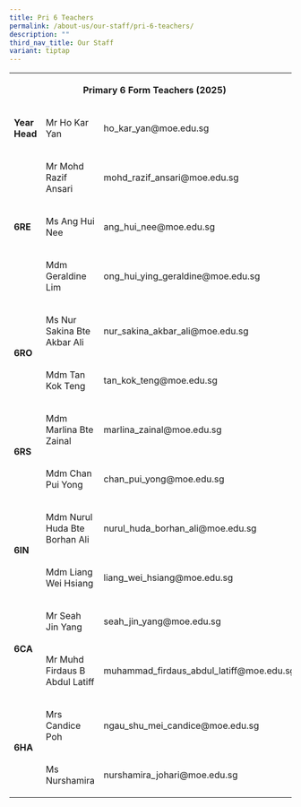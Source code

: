 ```yaml
---
title: Pri 6 Teachers
permalink: /about-us/our-staff/pri-6-teachers/
description: ""
third_nav_title: Our Staff
variant: tiptap
---
```

<table style="minWidth: 75px">
<colgroup>
<col>
<col>
<col>
</colgroup>
<tbody>
<tr>
<th rowspan="1" colspan="3">
<p>Primary 6 Form Teachers (2025)</p>
</th>
</tr>
<tr>
<td rowspan="1" colspan="1">
<p><strong>Year Head</strong>
</p>
</td>
<td rowspan="1" colspan="1">
<p>Mr Ho Kar Yan</p>
</td>
<td rowspan="1" colspan="1">
<p>ho_kar_yan@moe.edu.sg</p>
</td>
</tr>
<tr>
<td rowspan="3" colspan="1">
<p><strong>6RE</strong>
</p>
</td>
<td rowspan="1" colspan="1">
<p>Mr Mohd Razif Ansari</p>
</td>
<td rowspan="1" colspan="1">
<p>mohd_razif_ansari@moe.edu.sg</p>
</td>
</tr>
<tr>
<td rowspan="1" colspan="1">
<p>Ms Ang Hui Nee</p>
</td>
<td rowspan="1" colspan="1">
<p>ang_hui_nee@moe.edu.sg</p>
</td>
</tr>
<tr>
<td rowspan="1" colspan="1">
<p>Mdm Geraldine Lim</p>
</td>
<td rowspan="1" colspan="1">
<p>ong_hui_ying_geraldine@moe.edu.sg</p>
</td>
</tr>
<tr>
<td rowspan="2" colspan="1">
<p><strong>6RO</strong>
</p>
</td>
<td rowspan="1" colspan="1">
<p>Ms Nur Sakina Bte Akbar Ali</p>
</td>
<td rowspan="1" colspan="1">
<p>nur_sakina_akbar_ali@moe.edu.sg</p>
</td>
</tr>
<tr>
<td rowspan="1" colspan="1">
<p>Mdm Tan Kok Teng</p>
</td>
<td rowspan="1" colspan="1">
<p>tan_kok_teng@moe.edu.sg</p>
</td>
</tr>
<tr>
<td rowspan="2" colspan="1">
<p><strong>6RS</strong>
</p>
</td>
<td rowspan="1" colspan="1">
<p>Mdm Marlina Bte Zainal</p>
</td>
<td rowspan="1" colspan="1">
<p>marlina_zainal@moe.edu.sg</p>
</td>
</tr>
<tr>
<td rowspan="1" colspan="1">
<p>Mdm Chan Pui Yong</p>
</td>
<td rowspan="1" colspan="1">
<p>chan_pui_yong@moe.edu.sg</p>
</td>
</tr>
<tr>
<td rowspan="2" colspan="1">
<p><strong>6IN</strong>
</p>
</td>
<td rowspan="1" colspan="1">
<p>Mdm Nurul Huda Bte Borhan Ali</p>
</td>
<td rowspan="1" colspan="1">
<p>nurul_huda_borhan_ali@moe.edu.sg</p>
</td>
</tr>
<tr>
<td rowspan="1" colspan="1">
<p>Mdm Liang Wei Hsiang</p>
</td>
<td rowspan="1" colspan="1">
<p>liang_wei_hsiang@moe.edu.sg</p>
</td>
</tr>
<tr>
<td rowspan="2" colspan="1">
<p><strong>6CA</strong>
</p>
</td>
<td rowspan="1" colspan="1">
<p>Mr Seah Jin Yang</p>
</td>
<td rowspan="1" colspan="1">
<p>seah_jin_yang@moe.edu.sg</p>
</td>
</tr>
<tr>
<td rowspan="1" colspan="1">
<p>Mr Muhd Firdaus B Abdul Latiff</p>
</td>
<td rowspan="1" colspan="1">
<p>muhammad_firdaus_abdul_latiff@moe.edu.sg</p>
</td>
</tr>
<tr>
<td rowspan="2" colspan="1">
<p><strong>6HA</strong>
</p>
</td>
<td rowspan="1" colspan="1">
<p>Mrs Candice Poh</p>
</td>
<td rowspan="1" colspan="1">
<p>ngau_shu_mei_candice@moe.edu.sg</p>
</td>
</tr>
<tr>
<td rowspan="1" colspan="1">
<p>Ms Nurshamira</p>
</td>
<td rowspan="1" colspan="1">
<p>nurshamira_johari@moe.edu.sg</p>
</td>
</tr>
</tbody>
</table>
<p></p>